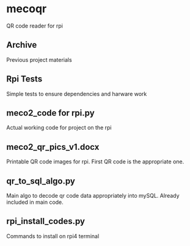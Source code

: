 # mecoqr
QR code reader for rpi

## Archive
Previous project materials

## Rpi Tests
Simple tests to ensure dependencies and harware work

## meco2_code for rpi.py
Actual working code for project on the rpi

## meco2_qr_pics_v1.docx
Printable QR code images for rpi. First QR code is the appropriate one.

## qr_to_sql_algo.py
Main algo to decode qr code data appropriately into mySQL. Already included in main code.

## rpi_install_codes.py
Commands to install on rpi4 terminal